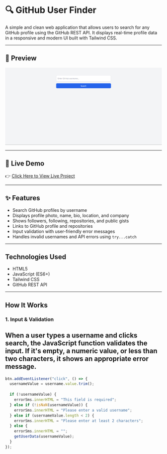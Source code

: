 # 🔍 GitHub User Finder

A simple and clean web application that allows users to search for any GitHub profile using the GitHub REST API. It displays real-time profile data in a responsive and modern UI built with Tailwind CSS.

---

## 📸 Preview

![App Preview](project.png)

---

## 🚀 Live Demo

👉 [Click Here to View Live Project](https://github-finder-taupe-mu-59.vercel.app/)

---

## ✨ Features

-  Search GitHub profiles by username  
-  Displays profile photo, name, bio, location, and company  
-  Shows followers, following, repositories, and public gists  
-  Links to GitHub profile and repositories  
-  Input validation with user-friendly error messages  
-  Handles invalid usernames and API errors using `try...catch`  

---

##  Technologies Used

-  HTML5  
-  JavaScript (ES6+)  
-  Tailwind CSS  
-  GitHub REST API  

---

##  How It Works

###  1. Input & Validation

When a user types a username and clicks search, the JavaScript function validates the input. If it's empty, a numeric value, or less than two characters, it shows an appropriate error message.
---

```js
btn.addEventListener("click", () => {
  usernameValue = username.value.trim();
  
  if (!usernameValue) {
    errorSms.innerHTML = "This field is required";
  } else if (!isNaN(usernameValue)) {
    errorSms.innerHTML = "Please enter a valid username";
  } else if (usernameValue.length < 2) {
    errorSms.innerHTML = "Please enter at least 2 characters";
  } else {
    errorSms.innerHTML = "";
    getUserData(usernameValue);
  }
});
